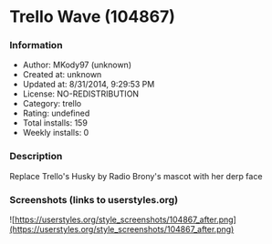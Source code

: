 # Trello Wave (104867)

### Information
- Author: MKody97 (unknown)
- Created at: unknown
- Updated at: 8/31/2014, 9:29:53 PM
- License: NO-REDISTRIBUTION
- Category: trello
- Rating: undefined
- Total installs: 159
- Weekly installs: 0


### Description
Replace Trello's Husky by Radio Brony's mascot with her derp face


### Screenshots (links to userstyles.org)
![https://userstyles.org/style_screenshots/104867_after.png](https://userstyles.org/style_screenshots/104867_after.png)


